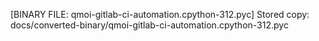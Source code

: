 [BINARY FILE: qmoi-gitlab-ci-automation.cpython-312.pyc]
Stored copy: docs/converted-binary/qmoi-gitlab-ci-automation.cpython-312.pyc
